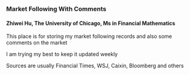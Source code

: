 ### Market Following With Comments
#### Zhiwei Hu, The University of Chicago, Ms in Financial Mathematics
This place is for storing my market following records and also some comments on the market

I am trying my best to keep it updated weekly

Sources are usually Financial Times, WSJ, Caixin, Bloomberg and others
